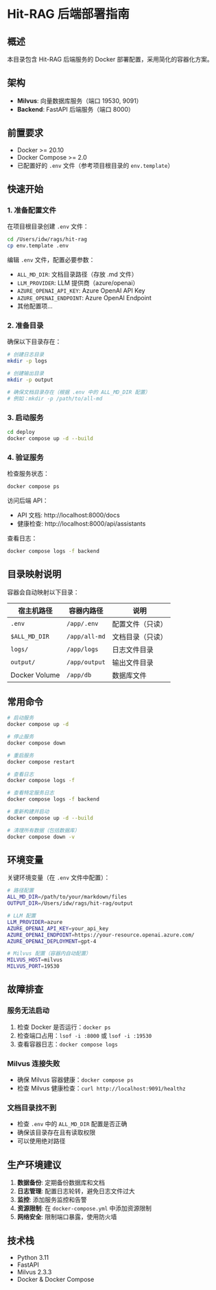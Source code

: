 # Hit-RAG 后端部署指南

## 概述

本目录包含 Hit-RAG 后端服务的 Docker 部署配置，采用简化的容器化方案。

## 架构

- **Milvus**: 向量数据库服务（端口 19530, 9091）
- **Backend**: FastAPI 后端服务（端口 8000）

## 前置要求

- Docker >= 20.10
- Docker Compose >= 2.0
- 已配置好的 `.env` 文件（参考项目根目录的 `env.template`）

## 快速开始

### 1. 准备配置文件

在项目根目录创建 `.env` 文件：

```bash
cd /Users/idw/rags/hit-rag
cp env.template .env
```

编辑 `.env` 文件，配置必要参数：
- `ALL_MD_DIR`: 文档目录路径（存放 .md 文件）
- `LLM_PROVIDER`: LLM 提供商（azure/openai）
- `AZURE_OPENAI_API_KEY`: Azure OpenAI API Key
- `AZURE_OPENAI_ENDPOINT`: Azure OpenAI Endpoint
- 其他配置项...

### 2. 准备目录

确保以下目录存在：

```bash
# 创建日志目录
mkdir -p logs

# 创建输出目录
mkdir -p output

# 确保文档目录存在（根据 .env 中的 ALL_MD_DIR 配置）
# 例如：mkdir -p /path/to/all-md
```

### 3. 启动服务

```bash
cd deploy
docker compose up -d --build
```

### 4. 验证服务

检查服务状态：

```bash
docker compose ps
```

访问后端 API：
- API 文档: http://localhost:8000/docs
- 健康检查: http://localhost:8000/api/assistants

查看日志：

```bash
docker compose logs -f backend
```

## 目录映射说明

容器会自动映射以下目录：

| 宿主机路径 | 容器内路径 | 说明 |
|-----------|-----------|------|
| `.env` | `/app/.env` | 配置文件（只读） |
| `$ALL_MD_DIR` | `/app/all-md` | 文档目录（只读） |
| `logs/` | `/app/logs` | 日志文件目录 |
| `output/` | `/app/output` | 输出文件目录 |
| Docker Volume | `/app/db` | 数据库文件 |

## 常用命令

```bash
# 启动服务
docker compose up -d

# 停止服务
docker compose down

# 重启服务
docker compose restart

# 查看日志
docker compose logs -f

# 查看特定服务日志
docker compose logs -f backend

# 重新构建并启动
docker compose up -d --build

# 清理所有数据（包括数据库）
docker compose down -v
```

## 环境变量

关键环境变量（在 `.env` 文件中配置）：

```bash
# 路径配置
ALL_MD_DIR=/path/to/your/markdown/files
OUTPUT_DIR=/Users/idw/rags/hit-rag/output

# LLM 配置
LLM_PROVIDER=azure
AZURE_OPENAI_API_KEY=your_api_key
AZURE_OPENAI_ENDPOINT=https://your-resource.openai.azure.com/
AZURE_OPENAI_DEPLOYMENT=gpt-4

# Milvus 配置（容器内自动配置）
MILVUS_HOST=milvus
MILVUS_PORT=19530
```

## 故障排查

### 服务无法启动

1. 检查 Docker 是否运行：`docker ps`
2. 检查端口占用：`lsof -i :8000` 或 `lsof -i :19530`
3. 查看容器日志：`docker compose logs`

### Milvus 连接失败

- 确保 Milvus 容器健康：`docker compose ps`
- 检查 Milvus 健康检查：`curl http://localhost:9091/healthz`

### 文档目录找不到

- 检查 `.env` 中的 `ALL_MD_DIR` 配置是否正确
- 确保该目录存在且有读取权限
- 可以使用绝对路径

## 生产环境建议

1. **数据备份**: 定期备份数据库和文档
2. **日志管理**: 配置日志轮转，避免日志文件过大
3. **监控**: 添加服务监控和告警
4. **资源限制**: 在 `docker-compose.yml` 中添加资源限制
5. **网络安全**: 限制端口暴露，使用防火墙

## 技术栈

- Python 3.11
- FastAPI
- Milvus 2.3.3
- Docker & Docker Compose
